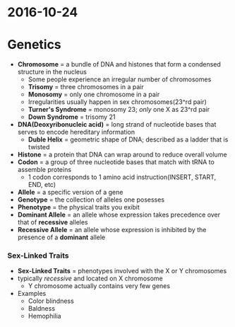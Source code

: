 # 2016-10-24

# Genetics
- **Chromosome** = a bundle of DNA and histones that form a condensed structure in the nucleus
    * Some people experience an irregular number of chromosomes
    * **Trisomy** = three chromosomes in a pair
    * **Monosomy** = only one chromosome in a pair
    * Irregularities usually happen in sex chromosomes(23^rd pair)
    * **Turner's Syndrome** = monosomy 23; *only* one X as 23^rd pair
    * **Down Syndrome** = trisomy 21
- **DNA(Deoxyribonucleic acid)** = long strand of nucleotide bases that serves to encode hereditary information
    * **Duble Helix** = geometric shape of DNA; described as a ladder that is twisted
- **Histone** = a protein that DNA can wrap around to reduce overall volume
- **Codon** = a group of three nucleotide bases that match with tRNA to assemble proteins
    * 1 codon corresponds to 1 amino acid instruction(INSERT, START, END, etc)
- **Allele** = a specific version of a gene
- **Genotype** = the collection of alleles one posesses
- **Phenotype** = the physical traits you exibit
- **Dominant Allele** = an allele whose expression takes precedence over that of **recessive** alleles
- **Recessive Allele** = an allele whose expression is inhibited by the presence of a **dominant** allele

### Sex-Linked Traits
- **Sex-Linked Traits** = phenotypes involved with the X or Y chromosomes
- typically *recessive* and located on X chromosome
    * Y chromosome actually contains very few genes
- Examples
    * Color blindness
    * Baldness
    * Hemophilia

